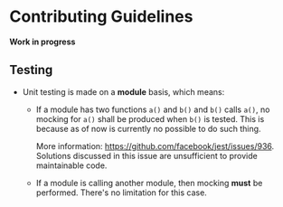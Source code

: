 # Contributing Guidelines

**Work in progress**

## Testing

- Unit testing is made on a **module** basis, which means:

  - If a module has two functions `a()` and `b()` and `b()` calls `a()`, no
    mocking for `a()` shall be produced when `b()` is tested. This is because
    as of now is currently no possible to do such thing.

    More information: https://github.com/facebook/jest/issues/936. Solutions
    discussed in this issue are unsufficient to provide maintainable code.

  - If a module is calling another module, then mocking **must** be performed.
    There's no limitation for this case.
    